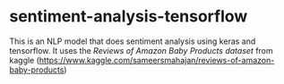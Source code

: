 # sentiment-analysis-tensorflow
This is an NLP model that does sentiment analysis using keras and tensorflow. It uses the *Reviews of Amazon Baby Products dataset* from kaggle (https://www.kaggle.com/sameersmahajan/reviews-of-amazon-baby-products) 
